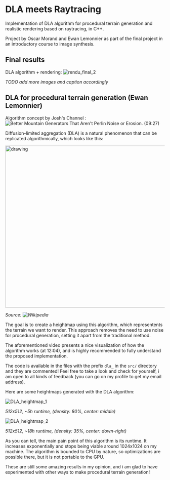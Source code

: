 # DLA meets Raytracing

Implementation of DLA algorithm for procedural terrain generation and realistic rendering based on raytracing, in C++.

Project by Oscar Morand and Ewan Lemonnier as part of the final project in an introductory course to image synthesis.

## Final results

DLA algorithm + rendering:
![rendu_final_2](https://github.com/user-attachments/assets/57690187-c571-404b-88d7-d28bd06e7a10)

*TODO add more images and caption accordingly*

## DLA for procedural terrain generation (Ewan Lemonnier)

Algorithm concept by Josh's Channel : ![Better Mountain Generators That Aren't Perlin Noise or Erosion](https://youtu.be/gsJHzBTPG0Y). (09:27)

Diffusion-limited aggregation (DLA) is a natural phenomenon that can be replicated algorithmically, which looks like this:

<img src="https://github.com/user-attachments/assets/a06d2dc5-ef2f-46d4-b766-078c314a2299" alt="drawing" width="512">

*Source: ![Wikipedia](https://en.wikipedia.org/wiki/Diffusion-limited_aggregation)*

The goal is to create a heightmap using this algorithm, which representents the terrain we want to render. This approach removes
the need to use noise for procedural generation, setting it apart from the traditional method.

The aforementioned video presents a nice visualization of how the algorithm works (at 12:04), and is highly recommended to fully
understand the proposed implementation.

The code is available in the files with the prefix ``dla_`` in the ``src/`` directory and they are commented! Feel free to take a look
and check for yourself, i am open to all kinds of feedback (you can go on my profile to get my email address).

Here are some heightmaps generated with the DLA algorithm:

![DLA_heightmap_1](https://github.com/user-attachments/assets/d2662206-c5c2-476e-b00f-15316c336196)

*512x512, ~5h runtime, (density: 80%, center: middle)​*

![DLA_heightmap_2](https://github.com/user-attachments/assets/fa21d2c2-dd7c-4e0e-8677-7ad046380c62)

*512x512, ~18h runtime, (density: 35%, center: down-right)​*

As you can tell, the main pain point of this algorithm is its runtime. It increases exponentially and stops being viable around
1024x1024 on my machine. The algorithm is bounded to CPU by nature, so optimizations are possible there, but it is not portable
to the GPU. 

These are still some amazing results in my opinion, and i am glad to have experimented with other ways to make procedural terrain
generation!
